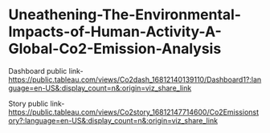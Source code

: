 # Uneathening-The-Environmental-Impacts-of-Human-Activity-A-Global-Co2-Emission-Analysis



Dashboard public link-https://public.tableau.com/views/Co2dash_16812140139110/Dashboard1?:language=en-US&:display_count=n&:origin=viz_share_link


Story public link-https://public.tableau.com/views/Co2story_16812147714600/Co2Emissionstory?:language=en-US&:display_count=n&:origin=viz_share_link

